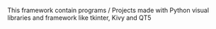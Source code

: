 This framework contain programs / Projects made with Python visual libraries and framework like tkinter, Kivy and QT5